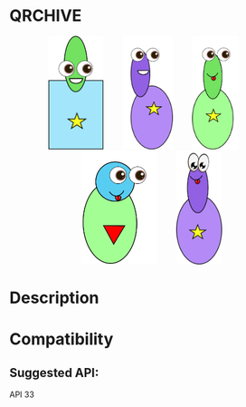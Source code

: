 # QRCHIVE
<div align="center">
  <img src="./app/src/main/res/drawable/monster010100.png" alt="Triton logo" height=200 style="margin-right: 30px;">
  <img src="./app/src/main/res/drawable/monster110110.png" alt="Triton logo" height=200 style="margin-right: 30px;">
  <img src="./app/src/main/res/drawable/monster011110.png" alt="Triton logo" height=200 style="margin-right: 30px;">
  <img src="./app/src/main/res/drawable/monster011011.png" alt="Triton logo" height=200 style="margin-right: 30px;">
  <img src="./app/src/main/res/drawable/monster101110.png" alt="Triton logo" height=200>
</div>


# Description

# Compatibility

## Suggested API: 
API 33

